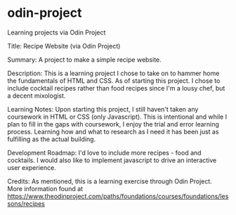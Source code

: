 # odin-project

Learning projects via Odin Project

Title: Recipe Website (via Odin Project)

Summary: A project to make a simple recipe website.

Description: This is a learning project I chose to take on to hammer home the fundamentals of HTML and CSS. As of starting this project. I chose to include cocktail recipes rather than food recipes since I'm a lousy chef, but a decent mixologist.

Learning Notes: Upon starting this project, I still haven't taken any coursework in HTML or CSS (only Javascript). This is intentional and while I plan to fill in the gaps with coursework, I enjoy the trial and error learning process. Learning how and what to research as I need it has been just as fulfilling as the actual building.

Development Roadmap: I'd love to include more recipes - food and cocktails. I would also like to implement javascript to drive an interactive user experience.

Credits: As mentioned, this is a learning exercise through Odin Project. More information found at https://www.theodinproject.com/paths/foundations/courses/foundations/lessons/recipes
